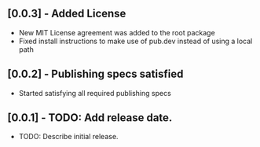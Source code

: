 ## [0.0.3] - Added License

* New MIT License agreement was added to the root package
* Fixed install instructions to make use of pub.dev instead of using a local path 

## [0.0.2] - Publishing specs satisfied

* Started satisfying all required publishing specs

## [0.0.1] - TODO: Add release date.

* TODO: Describe initial release.
